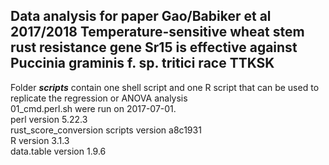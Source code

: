 ## Data analysis for paper Gao/Babiker et al 2017/2018 Temperature-sensitive wheat stem rust resistance gene Sr15 is effective against Puccinia graminis f. sp. tritici race TTKSK     




Folder ***scripts*** contain one shell script and one R script that can be used to replicate the regression or ANOVA analysis   
01_cmd.perl.sh were run on 2017-07-01.   
perl version 5.22.3   
rust_score_conversion scripts version a8c1931      
R version 3.1.3   
data.table version 1.9.6  


